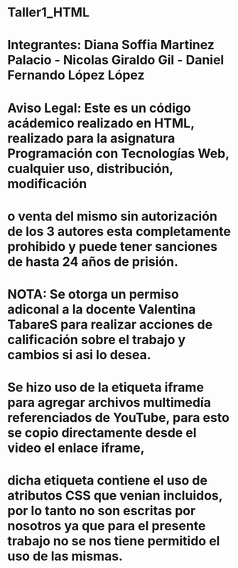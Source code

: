 # Taller1_HTML
# Integrantes: Diana Soffia Martinez Palacio - Nicolas Giraldo Gil - Daniel Fernando López López

# Aviso Legal: Este es un código acádemico realizado en HTML, realizado para la asignatura Programación con Tecnologías Web, cualquier uso, distribución, modificación 
# o venta del mismo sin autorización de los 3 autores esta completamente prohibido y puede tener sanciones de hasta 24 años de prisión. 

# NOTA: Se otorga un permiso adiconal a la docente Valentina TabareS para realizar acciones de calificación sobre el trabajo y cambios si asi lo desea.

# Se hizo uso de la etiqueta iframe para agregar archivos multimedía referenciados de YouTube, para esto se copio directamente desde el video el enlace iframe,
# dicha etiqueta contiene el uso de atributos CSS que venian incluidos, por lo tanto no son escritas por nosotros ya que para el presente trabajo no se nos tiene permitido el uso de las mismas. 